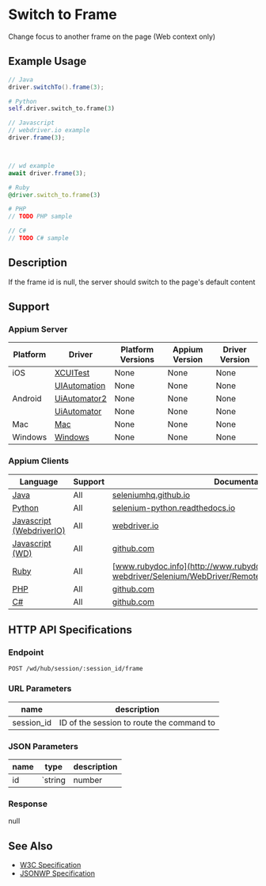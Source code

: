 # Switch to Frame

Change focus to another frame on the page (Web context only)

## Example Usage

```java
// Java
driver.switchTo().frame(3);

```

```python
# Python
self.driver.switch_to.frame(3)

```

```javascript
// Javascript
// webdriver.io example
driver.frame(3);



// wd example
await driver.frame(3);

```

```ruby
# Ruby
@driver.switch_to.frame(3)

```

```php
# PHP
// TODO PHP sample

```

```csharp
// C#
// TODO C# sample

```

## Description

If the frame id is null, the server should switch to the page's default content

## Support

### Appium Server

| Platform | Driver                                                   | Platform Versions | Appium Version | Driver Version |
| -------- | -------------------------------------------------------- | ----------------- | -------------- | -------------- |
| iOS      | [XCUITest](/docs/en/drivers/ios-xcuitest.md)             | None              | None           | None           |
|          | [UIAutomation](/docs/en/drivers/ios-uiautomation.md)     | None              | None           | None           |
| Android  | [UiAutomator2](/docs/en/drivers/android-uiautomator2.md) | None              | None           | None           |
|          | [UiAutomator](/docs/en/drivers/android-uiautomator.md)   | None              | None           | None           |
| Mac      | [Mac](/docs/en/drivers/mac.md)                           | None              | None           | None           |
| Windows  | [Windows](/docs/en/drivers/windows.md)                   | None              | None           | None           |

### Appium Clients

| Language                                                             | Support | Documentation                                                                                                                                  |
| -------------------------------------------------------------------- | ------- | ---------------------------------------------------------------------------------------------------------------------------------------------- |
| [Java](https://github.com/appium/java-client/releases/latest)        | All     | [seleniumhq.github.io](https://seleniumhq.github.io/selenium/docs/api/java/org/openqa/selenium/WebDriver.TargetLocator.html#frame-int-)        |
| [Python](https://github.com/appium/python-client/releases/latest)    | All     | [selenium-python.readthedocs.io](http://selenium-python.readthedocs.io/api.html#selenium.webdriver.remote.webdriver.WebDriver.switch_to_frame) |
| [Javascript (WebdriverIO)](http://webdriver.io/index.html)           | All     | [webdriver.io](http://webdriver.io/api/protocol/frame.html)                                                                                    |
| [Javascript (WD)](https://github.com/admc/wd/releases/latest)        | All     | [github.com](https://github.com/admc/wd/blob/master/lib/commands.js#L332)                                                                      |
| [Ruby](https://github.com/appium/ruby_lib/releases/latest)           | All     | [www.rubydoc.info](http://www.rubydoc.info/gems/selenium-webdriver/Selenium/WebDriver/Remote/W3C/Bridge:switch_to_frame)                       |
| [PHP](https://github.com/appium/php-client/releases/latest)          | All     | [github.com](https://github.com/appium/php-client/)                                                                                            |
| [C#](https://github.com/appium/appium-dotnet-driver/releases/latest) | All     | [github.com](https://github.com/appium/appium-dotnet-driver/)                                                                                  |

## HTTP API Specifications

### Endpoint

`POST /wd/hub/session/:session_id/frame`

### URL Parameters

| name       | description                               |
| ---------- | ----------------------------------------- |
| session_id | ID of the session to route the command to |

### JSON Parameters

| name | type                                        | description                                  |
| ---- | ------------------------------------------- | -------------------------------------------- |
| id   | `string|number|null|WebElement JSON Object` | Identifier for the frame to change focus to. |

### Response

null

## See Also

* [W3C Specification](https://www.w3.org/TR/webdriver/#dfn-switch-to-frame)
* [JSONWP Specification](https://github.com/SeleniumHQ/selenium/wiki/JsonWireProtocol#sessionsessionidurl)